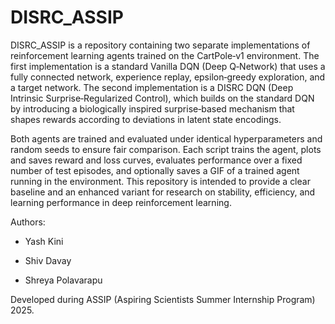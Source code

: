 # DISRC_ASSIP

DISRC_ASSIP is a repository containing two separate implementations of reinforcement learning agents trained on the CartPole‑v1 environment. The first implementation is a standard Vanilla DQN (Deep Q‑Network) that uses a fully connected network, experience replay, epsilon‑greedy exploration, and a target network. The second implementation is a DISRC DQN (Deep Intrinsic Surprise‑Regularized Control), which builds on the standard DQN by introducing a biologically inspired surprise‑based mechanism that shapes rewards according to deviations in latent state encodings.

Both agents are trained and evaluated under identical hyperparameters and random seeds to ensure fair comparison. Each script trains the agent, plots and saves reward and loss curves, evaluates performance over a fixed number of test episodes, and optionally saves a GIF of a trained agent running in the environment. This repository is intended to provide a clear baseline and an enhanced variant for research on stability, efficiency, and learning performance in deep reinforcement learning.

Authors:
- Yash Kini

- Shiv Davay

- Shreya Polavarapu

Developed during ASSIP (Aspiring Scientists Summer Internship Program) 2025.


